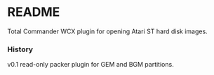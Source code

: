# README #

Total Commander WCX plugin for opening Atari ST hard disk images.

### History

v0.1 read-only packer plugin for GEM and BGM partitions.
